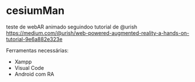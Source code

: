 # cesiumMan
teste de webAR animado seguindoo tutorial de @urish
https://medium.com/@urish/web-powered-augmented-reality-a-hands-on-tutorial-9e6a882e323e

Ferramentas necessárias:
- Xampp
- Visual Code
- Android com RA

